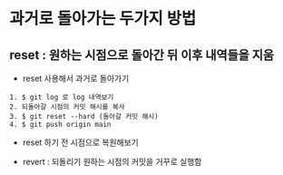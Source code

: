 # 과거로 돌아가는 두가지 방법

## reset : 원하는 시점으로 돌아간 뒤 이후 내역들을 지움

- reset 사용해서 과거로 돌아가기

```shell
1. $ git log 로 log 내역보기
2. 되돌아갈 시점의 커밋 해시를 복사
3. $ git reset --hard (돌아갈 커밋 해시)
4. $ git push origin main
```

- reset 하기 전 시점으로 복원해보기

- revert : 되돌리기 원하는 시점의 커밋을 거꾸로 실행함

